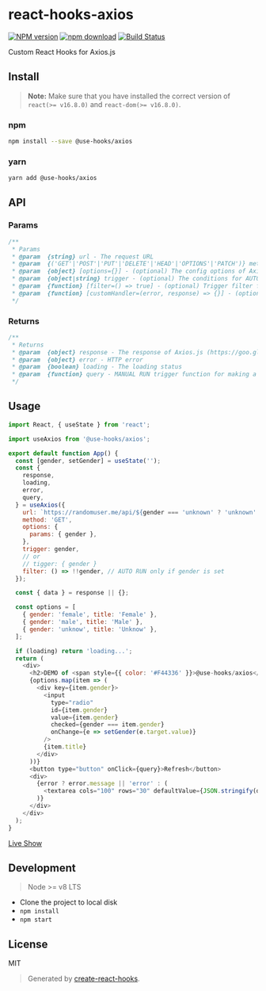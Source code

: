 # react-hooks-axios

[![NPM version][npm-image]][npm-url]
[![npm download][download-image]][download-url]
[![Build Status][travis-image]][travis-url]

Custom React Hooks for Axios.js

## Install

>**Note:** Make sure that you have installed the correct version of `react(>= v16.8.0)` and `react-dom(>= v16.8.0)`.

### npm

```bash
npm install --save @use-hooks/axios
```

### yarn

```bash
yarn add @use-hooks/axios
```

## API

### Params

```js
/**
 * Params
 * @param  {string} url - The request URL
 * @param  {('GET'|'POST'|'PUT'|'DELETE'|'HEAD'|'OPTIONS'|'PATCH')} method - The request method
 * @param  {object} [options={}] - (optional) The config options of Axios.js (https://goo.gl/UPLqaK)
 * @param  {object|string} trigger - (optional) The conditions for AUTO RUN, refer the concepts of [conditions](https://reactjs.org/docs/hooks-reference.html#conditionally-firing-an-effect) of useEffect, but ONLY support string and plain object. If the value is a constant, it'll trigger ONLY once at the begining
 * @param  {function} [filter=() => true] - (optional) Trigger filter function, only AUTO RUN when get `true`, leave it unset unless you don't want AUTU RUN by all updates of trigger
 * @param  {function} [customHandler=(error, response) => {}] - (optional) Custom handler callback, NOTE: `error` and `response` will be set to `null` before request
 */
```

### Returns

```js
/**
 * Returns
 * @param  {object} response - The response of Axios.js (https://goo.gl/dJ6QcV)
 * @param  {object} error - HTTP error
 * @param  {boolean} loading - The loading status
 * @param  {function} query - MANUAL RUN trigger function for making a request manually
 */
```

## Usage

```js
import React, { useState } from 'react';

import useAxios from '@use-hooks/axios';

export default function App() {
  const [gender, setGender] = useState('');
  const {
    response,
    loading,
    error,
    query,
  } = useAxios({
    url: `https://randomuser.me/api/${gender === 'unknown' ? 'unknown' : ''}`,
    method: 'GET',
    options: {
      params: { gender },
    },
    trigger: gender,
    // or
    // tigger: { gender }
    filter: () => !!gender, // AUTO RUN only if gender is set
  });

  const { data } = response || {};

  const options = [
    { gender: 'female', title: 'Female' },
    { gender: 'male', title: 'Male' },
    { gender: 'unknow', title: 'Unknow' },
  ];

  if (loading) return 'loading...';
  return (
    <div>
      <h2>DEMO of <span style={{ color: '#F44336' }}>@use-hooks/axios</span></h2>
      {options.map(item => (
        <div key={item.gender}>
          <input
            type="radio"
            id={item.gender}
            value={item.gender}
            checked={gender === item.gender}
            onChange={e => setGender(e.target.value)}
          />
          {item.title}
        </div>
      ))}
      <button type="button" onClick={query}>Refresh</button>
      <div>
        {error ? error.message || 'error' : (
          <textarea cols="100" rows="30" defaultValue={JSON.stringify(data || {}, '', 2)} />
        )}
      </div>
    </div>
  );
}

```

[Live Show](https://use-hooks.github.io/react-hooks-axios/)

## Development

> Node >= v8 LTS

 - Clone the project to local disk
 - `npm install`
 - `npm start`

## License

MIT

> Generated by [create-react-hooks](https://github.com/use-hooks/create-react-hooks).

 [npm-image]: https://img.shields.io/npm/v/@use-hooks/axios.svg?style=flat-square
 [npm-url]: https://npmjs.org/package/@use-hooks/axios
 [download-image]: https://img.shields.io/npm/dm/@use-hooks/axios.svg?style=flat-square
 [download-url]: https://npmjs.org/package/@use-hooks/axios
 [travis-url]: https://travis-ci.org/use-hooks/react-hooks-axios
 [travis-image]: https://img.shields.io/travis/use-hooks/react-hooks-axios.svg?style=flat-square
